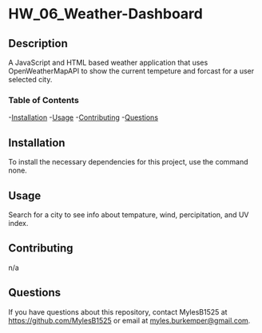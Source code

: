 # HW_06_Weather-Dashboard

## Description

A JavaScript and HTML based weather application that uses OpenWeatherMapAPI to show the current tempeture and forcast for a user selected city.

### Table of Contents

-[Installation](#installation) -[Usage](#usage) -[Contributing](#contributing) -[Questions](#questions)

## Installation

To install the necessary dependencies for this project, use the command none.

## Usage

Search for a city to see info about tempature, wind, percipitation, and UV index.

## Contributing

n/a

## Questions

If you have questions about this repository, contact MylesB1525 at https://github.com/MylesB1525
or email at myles.burkemper@gmail.com.
